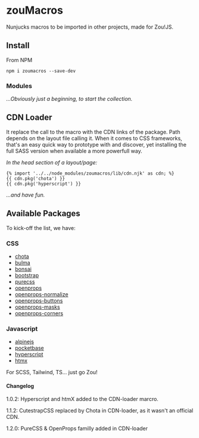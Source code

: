# zouMacros

Nunjucks macros to be imported in other projects, made for Zou!JS.

## Install

From NPM

```shell
npm i zoumacros --save-dev
```

### Modules

_...Obviously just a beginning, to start the collection._

## CDN Loader

It replace the call to the macro with the CDN links of the package. Path depends on the layout file calling it. When it comes to CSS frameworks, that's an easy quick way to prototype with and discover, yet installing the full SASS version when available a more powerfull way.

_In the head section of a layout/page:_

```
{% import '../../node_modules/zoumacros/lib/cdn.njk' as cdn; %}
{{ cdn.pkg('chota') }}
{{ cdn.pkg('hyperscript') }}
```

_...and have fun._

## Available Packages

To kick-off the list, we have:

### CSS

- [chota](https://jenil.github.io/chota/#docs)
- [bulma](https://bulma.io/documentation/overview/classes/)
- [bonsai](https://www.bonsaicss.com/)
- [bootstrap](https://getbootstrap.com/docs/5.3/layout/containers/)
- [purecss](https://purecss.io/)
- [openprops](https://open-props.style/)
- [openprops-normalize](https://codepen.io/argyleink/pen/KKvRORE)
- [openprops-buttons](https://codepen.io/argyleink/pen/KKvRORE)
- [openprops-masks](https://open-props.style/#masks)
- [openprops-corners](https://open-props.style/#masks)

### Javascript

- [alpinejs](https://alpinejs.dev/essentials/state)
- [pocketbase](https://pocketbase.io/docs/)
- [hyperscript](https://hyperscript.org/docs/#basics)
- [htmx](https://htmx.org/docs/#ajax)

For SCSS, Tailwind, TS... just go Zou!

#### Changelog

1.0.2: 
Hyperscript and htmX added to the CDN-loader marcro.

1.1.2: 
CutestrapCSS replaced by Chota in CDN-loader, as it wasn't an official CDN.

1.2.0: 
PureCSS & OpenProps familly added in CDN-loader
  